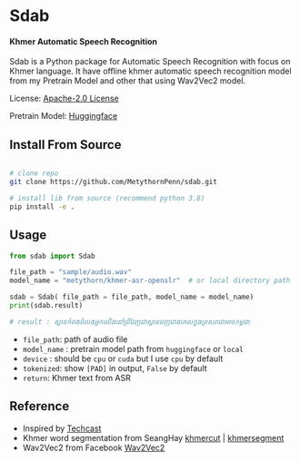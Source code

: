 # Sdab

#### Khmer Automatic Speech Recognition

 
Sdab is a Python package for Automatic Speech Recognition with focus on Khmer language. It have offline khmer automatic speech recognition model from my Pretrain Model and other that using Wav2Vec2 model.

License: [Apache-2.0 License](https://github.com/MetythornPenn/sdab/blob/main/LICENSE)

Pretrain Model: [Huggingface](https://huggingface.co/metythorn/khmer-asr-openslr)

## Install From Source

```sh

# clone repo 
git clone https://github.com/MetythornPenn/sdab.git

# install lib from source (recommend python 3.8)
pip install -e .
```

## Usage

```python
from sdab import Sdab

file_path = "sample/audio.wav"
model_name = "metythorn/khmer-asr-openslr"  # or local directory path

sdab = Sdab( file_path = file_path, model_name = model_name)
print(sdab.result)

# result : ស្ពានកំពងចំលងអ្នកលើងនៅព្រីវែញជាស្ពានវេញជាងគេសក្នុងព្រសរាជាអាចកម្ពុជា
```

- `file_path`: path of audio file
- `model_name` : pretrain model path from `huggingface` or `local`
- `device` : should be `cpu` or `cuda` but I use `cpu` by default
- `tokenized`: show `[PAD]` in output, `False` by default
- `return`: Khmer text from ASR

## Reference 
- Inspired by [Techcast](https://www.youtube.com/watch?v=ekhFo-6JzLQ&t=28s)
- Khmer word segmentation from SeangHay [khmercut](https://github.com/seanghay/khmercut.git) | [khmersegment](https://github.com/seanghay/khmersegment)
- Wav2Vec2 from Facebook [Wav2Vec2](https://github.com/facebookresearch/fairseq/blob/main/examples/wav2vec/README.md)
